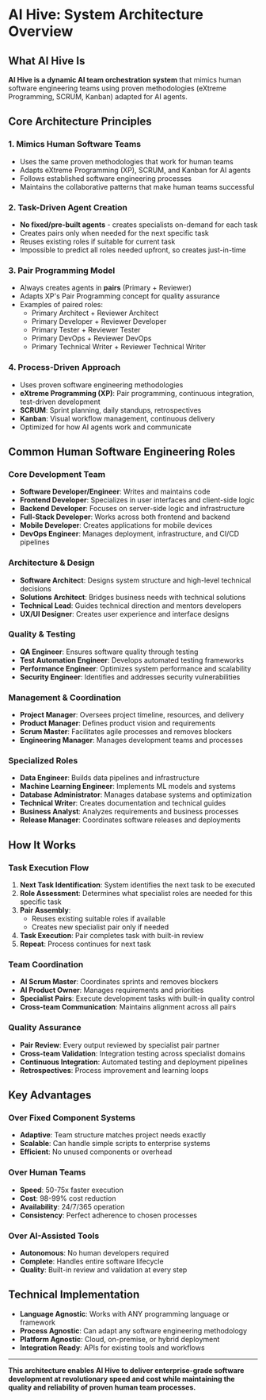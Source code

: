 # AI Hive: System Architecture Overview

## What AI Hive Is

**AI Hive is a dynamic AI team orchestration system** that mimics human software engineering teams using proven methodologies (eXtreme Programming, SCRUM, Kanban) adapted for AI agents.

## Core Architecture Principles

### 1. **Mimics Human Software Teams**
- Uses the same proven methodologies that work for human teams
- Adapts eXtreme Programming (XP), SCRUM, and Kanban for AI agents
- Follows established software engineering processes
- Maintains the collaborative patterns that make human teams successful

### 2. **Task-Driven Agent Creation**
- **No fixed/pre-built agents** - creates specialists on-demand for each task
- Creates pairs only when needed for the next specific task
- Reuses existing roles if suitable for current task
- Impossible to predict all roles needed upfront, so creates just-in-time

### 3. **Pair Programming Model**
- Always creates agents in **pairs** (Primary + Reviewer)
- Adapts XP's Pair Programming concept for quality assurance
- Examples of paired roles:
  - Primary Architect + Reviewer Architect
  - Primary Developer + Reviewer Developer
  - Primary Tester + Reviewer Tester
  - Primary DevOps + Reviewer DevOps
  - Primary Technical Writer + Reviewer Technical Writer

### 4. **Process-Driven Approach**
- Uses proven software engineering methodologies
- **eXtreme Programming (XP)**: Pair programming, continuous integration, test-driven development
- **SCRUM**: Sprint planning, daily standups, retrospectives
- **Kanban**: Visual workflow management, continuous delivery
- Optimized for how AI agents work and communicate

## Common Human Software Engineering Roles

### Core Development Team
- **Software Developer/Engineer**: Writes and maintains code
- **Frontend Developer**: Specializes in user interfaces and client-side logic
- **Backend Developer**: Focuses on server-side logic and infrastructure
- **Full-Stack Developer**: Works across both frontend and backend
- **Mobile Developer**: Creates applications for mobile devices
- **DevOps Engineer**: Manages deployment, infrastructure, and CI/CD pipelines

### Architecture & Design
- **Software Architect**: Designs system structure and high-level technical decisions
- **Solutions Architect**: Bridges business needs with technical solutions
- **Technical Lead**: Guides technical direction and mentors developers
- **UX/UI Designer**: Creates user experience and interface designs

### Quality & Testing
- **QA Engineer**: Ensures software quality through testing
- **Test Automation Engineer**: Develops automated testing frameworks
- **Performance Engineer**: Optimizes system performance and scalability
- **Security Engineer**: Identifies and addresses security vulnerabilities

### Management & Coordination
- **Project Manager**: Oversees project timeline, resources, and delivery
- **Product Manager**: Defines product vision and requirements
- **Scrum Master**: Facilitates agile processes and removes blockers
- **Engineering Manager**: Manages development teams and processes

### Specialized Roles
- **Data Engineer**: Builds data pipelines and infrastructure
- **Machine Learning Engineer**: Implements ML models and systems
- **Database Administrator**: Manages database systems and optimization
- **Technical Writer**: Creates documentation and technical guides
- **Business Analyst**: Analyzes requirements and business processes
- **Release Manager**: Coordinates software releases and deployments

## How It Works

### Task Execution Flow
1. **Next Task Identification**: System identifies the next task to be executed
2. **Role Assessment**: Determines what specialist roles are needed for this specific task
3. **Pair Assembly**:
   - Reuses existing suitable roles if available
   - Creates new specialist pair only if needed
4. **Task Execution**: Pair completes task with built-in review
5. **Repeat**: Process continues for next task

### Team Coordination
- **AI Scrum Master**: Coordinates sprints and removes blockers
- **AI Product Owner**: Manages requirements and priorities
- **Specialist Pairs**: Execute development tasks with built-in quality control
- **Cross-team Communication**: Maintains alignment across all pairs

### Quality Assurance
- **Pair Review**: Every output reviewed by specialist pair partner
- **Cross-team Validation**: Integration testing across specialist domains
- **Continuous Integration**: Automated testing and deployment pipelines
- **Retrospectives**: Process improvement and learning loops

## Key Advantages

### Over Fixed Component Systems
- **Adaptive**: Team structure matches project needs exactly
- **Scalable**: Can handle simple scripts to enterprise systems
- **Efficient**: No unused components or overhead

### Over Human Teams
- **Speed**: 50-75x faster execution
- **Cost**: 98-99% cost reduction
- **Availability**: 24/7/365 operation
- **Consistency**: Perfect adherence to chosen processes

### Over AI-Assisted Tools
- **Autonomous**: No human developers required
- **Complete**: Handles entire software lifecycle
- **Quality**: Built-in review and validation at every step

## Technical Implementation

- **Language Agnostic**: Works with ANY programming language or framework
- **Process Agnostic**: Can adapt any software engineering methodology
- **Platform Agnostic**: Cloud, on-premise, or hybrid deployment
- **Integration Ready**: APIs for existing tools and workflows

---

**This architecture enables AI Hive to deliver enterprise-grade software development at revolutionary speed and cost while maintaining the quality and reliability of proven human team processes.**
